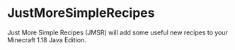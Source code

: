 # JustMoreSimpleRecipes

Just More Simple Recipes (JMSR) will add some useful new recipes to your Minecraft 1.18 Java Edition.
